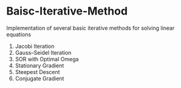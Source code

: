 # Baisc-Iterative-Method
Implementation of several  basic iterative methods for solving linear equations

1. Jacobi Iteration
2. Gauss–Seidel Iteration
3. SOR with Optimal Omega
4. Stationary Gradient
5. Steepest Descent
6. Conjugate Gradient

